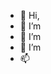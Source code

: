 - 👋 Hi,
- 👀 I’m 
- 🌱 I’m 
- 💞️ I’m  
- 📫 

<!---
amaroo77/amaroo77 is a ✨ special ✨ repository because its `README.md` (this file) appears on your GitHub profile.
You can click the Preview link to take a look at your changes.
--->
